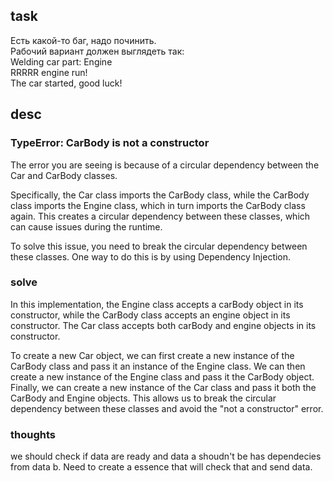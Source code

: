 ## task

Есть какой-то баг, надо починить.  
Рабочий вариант  должен выглядеть так:  
Welding car part: Engine  
RRRRR engine run!  
The car started, good luck!


## desc

### TypeError: CarBody is not a constructor

The error you are seeing is because of a circular dependency between the Car and CarBody classes.

Specifically, the Car class imports the CarBody class, while the CarBody class imports the Engine class, which in turn imports the CarBody class again. This creates a circular dependency between these classes, which can cause issues during the runtime.

To solve this issue, you need to break the circular dependency between these classes. One way to do this is by using Dependency Injection.

### solve

In this implementation, the Engine class accepts a carBody object in its constructor, while the CarBody class accepts an engine object in its constructor. The Car class accepts both carBody and engine objects in its constructor.

To create a new Car object, we can first create a new instance of the CarBody class and pass it an instance of the Engine class. We can then create a new instance of the Engine class and pass it the CarBody object. Finally, we can create a new instance of the Car class and pass it both the CarBody and Engine objects. This allows us to break the circular dependency between these classes and avoid the "not a constructor" error.

### thoughts

we should check if data are ready and data a shoudn't be has dependecies from data b. Need to create a essence that will check that and send data.
